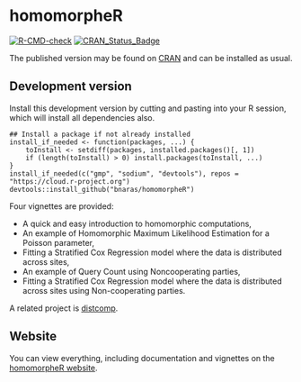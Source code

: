 # homomorpheR

<!-- badges: start -->
[![R-CMD-check](https://github.com/bnaras/homomorpheR/actions/workflows/R-CMD-check.yaml/badge.svg)](https://github.com/bnaras/homomorpheR/actions/workflows/R-CMD-check.yaml)
[![CRAN_Status_Badge](http://www.r-pkg.org/badges/version/homomorpheR)](https://cran.r-project.org/package=homomorpheR)
<!-- badges: end -->

The published version may be found on
[CRAN](https://cran.r-project.org/package=homomorpheR) and can be
installed as usual.

## Development version

Install this development version by cutting and pasting into your R
session, which will install all dependencies also.

```
## Install a package if not already installed
install_if_needed <- function(packages, ...) {
    toInstall <- setdiff(packages, installed.packages()[, 1])
    if (length(toInstall) > 0) install.packages(toInstall, ...)
}
install_if_needed(c("gmp", "sodium", "devtools"), repos = "https://cloud.r-project.org")
devtools::install_github("bnaras/homomorpheR")
```

Four vignettes are provided:

- A quick and easy introduction to homomorphic computations,
- An example of Homomorphic Maximum Likelihood Estimation for a Poisson
  parameter,
- Fitting a Stratified Cox Regression model where the data is
  distributed across sites,
- An example of Query Count using Noncooperating parties,
- Fitting a Stratified Cox Regression model where the data is
  distributed across sites using Non-cooperating parties.

A related project is [distcomp](https://cran.r-project.org/package=distcomp).

## Website

You can view everything, including documentation and vignettes on the
[homomorpheR website](https://bnaras.github.io/homomorpheR/). 
